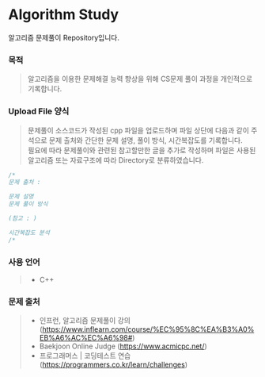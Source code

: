 # Algorithm Study
알고리즘 문제풀이 Repository입니다.


### 목적
> 알고리즘을 이용한 문제해결 능력 향상을 위해 CS문제 풀이 과정을 개인적으로 기록합니다.


### Upload File 양식
> 문제풀이 소스코드가 작성된 cpp 파일을 업로드하며 파일 상단에 다음과 같이 주석으로 문제 출처와 간단한 문제 설명, 풀이 방식, 시간복잡도를 기록합니다.  
> 필요에 따라 문제풀이와 관련된 참고할만한 글을 추가로 작성하며 파일은 사용된 알고리즘 또는 자료구조에 따라 Directory로 분류하였습니다.
```C++
/*
문제 출처 : 

문제 설명
문제 풀이 방식

(참고 : )

시간복잡도 분석
/*
```


### 사용 언어
> * C++


### 문제 출처
> * 인프런, 알고리즘 문제풀이 강의 (https://www.inflearn.com/course/%EC%95%8C%EA%B3%A0%EB%A6%AC%EC%A6%98#)
> * Baekjoon Online Judge (https://www.acmicpc.net/)
> * 프로그래머스 | 코딩테스트 연습 (https://programmers.co.kr/learn/challenges)
